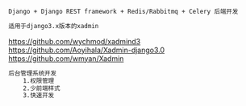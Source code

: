 ```markdown
Django + Django REST framework + Redis/Rabbitmq + Celery 后端开发
```

```markdown
适用于django3.x版本的xadmin
```
 <https://github.com/wychmod/xadmind3>  
 <https://github.com/Aoyihala/Xadmin-django3.0>  
 <https://github.com/wmyan/Xadmin>

```markdown
后台管理系统开发
    1.权限管理
    2.少前端样式
    3.快速开发
```
